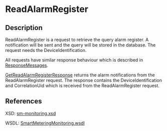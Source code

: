 # ReadAlarmRegister

## Description

ReadAlarmRegister is a request to retrieve the query alarm register. A notification will be sent and the query will be stored in the database. The request needs the DeviceIdentification.

All requests have similar response behaviour which is described in [ResponseMessages](../../responsemessages.md).

[GetReadAlarmRegisterResponse](getreadalarmregisterresponse.md) returns the alarm notifications from the ReadAlarmRegister request. The response contains the DeviceIdentification and CorrelationUid which is received from the ReadAlarmRegister request.

## References

XSD: [sm-monitoring.xsd](https://github.com/OSGP/open-smart-grid-platform/blob/development/osgp/shared/osgp-ws-smartmetering/src/main/resources/schemas/sm-monitoring.xsd)

WSDL: [SmartMeteringMonitoring.wsdl](https://github.com/OSGP/open-smart-grid-platform/blob/development/osgp/shared/osgp-ws-smartmetering/src/main/resources/SmartMeteringMonitoring.wsdl)

